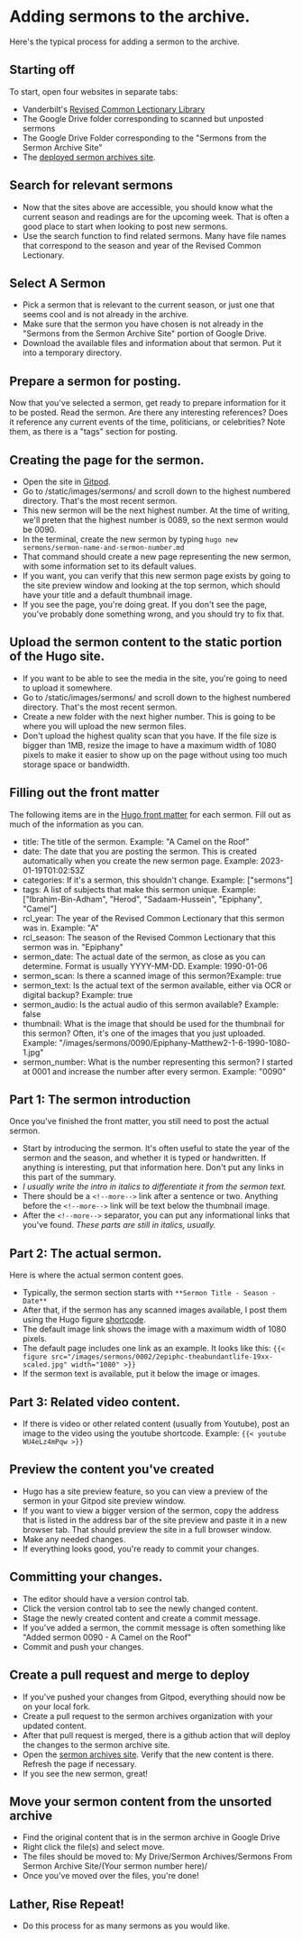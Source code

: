 # Adding sermons to the archive.

Here's the typical process for adding a sermon to the archive.

## Starting off
To start, open four websites in separate tabs:
* Vanderbilt's [Revised Common Lectionary Library](https://lectionary.library.vanderbilt.edu/)
* The Google Drive folder corresponding to scanned but unposted sermons
* The Google Drive Folder corresponding to the "Sermons from the Sermon Archive Site"
* The [deployed sermon archives site](https://sermonarchives.github.io/).

## Search for relevant sermons
* Now that the sites above are accessible, you should know what the current season and readings are for the upcoming week. That is often a good place to start when looking to post new sermons.
* Use the search function to find related sermons.  Many have file names that correspond to the season and year of the Revised Common Lectionary.

## Select A Sermon
* Pick a sermon that is relevant to the current season, or just one that seems cool and is not already in the archive.
* Make sure that the sermon you have chosen is not already in the "Sermons from the Sermon Archive Site" portion of Google Drive.
* Download the available files and information about that sermon. Put it into a temporary directory.

## Prepare a sermon for posting.
Now that you've selected a sermon, get ready to prepare information for it to be posted.  Read the sermon.  Are there any interesting references? Does it reference any current events of the time, politicians, or celebrities? Note them, as there is a "tags" section for posting.

## Creating the page for the sermon.
* Open the site in [Gitpod](https://gitpod.io/).
* Go to /static/images/sermons/ and scroll down to the highest numbered directory.  That's the most recent sermon.  
* This new sermon will be the next highest number. At the time of writing, we'll preten that the highest number is 0089, so the next sermon would be 0090.
* In the terminal, create the new sermon by typing `hugo new sermons/sermon-name-and-sermon-number.md`
* That command should create a new page representing the new sermon, with some information set to its default values.
* If you want, you can verify that this new sermon page exists by going to the site preview window and looking at the top sermon, which should have your title and a default thumbnail image.
* If you see the page, you're doing great.  If you don't see the page, you've probably done something wrong, and you should try to fix that.

## Upload the sermon content to the static portion of the Hugo site.
* If you want to be able to see the media in the site, you're going to need to upload it somewhere.
* Go to /static/images/sermons/ and scroll down to the highest numbered directory.  That's the most recent sermon.
* Create a new folder with the next higher number.  This is going to be where you will upload the new sermon files.
* Don't upload the highest quality scan that you have.  If the file size is bigger than 1MB, resize the image to have a maximum width of 1080 pixels to make it easier to show up on the page without using too much storage space or bandwidth.

## Filling out the front matter
The following items are in the [Hugo front matter](https://gohugo.io/content-management/front-matter/) for each sermon. Fill out as much of the information as you can.

* title: The title of the sermon. Example: "A Camel on the Roof"
* date: The date that you are posting the sermon. This is created automatically when you create the new sermon page.  Example: 2023-01-19T01:02:53Z
* categories: If it's a sermon, this shouldn't change. Example: ["sermons"]
* tags: A list of subjects that make this sermon unique. 
 Example: ["Ibrahim-Bin-Adham", "Herod", "Sadaam-Hussein", "Epiphany", "Camel"]
* rcl_year: The year of the Revised Common Lectionary that this sermon was in. Example: "A"
* rcl_season: The season of the Revised Common Lectionary that this sermon was in. "Epiphany"
* sermon_date: The actual date of the sermon, as close as you can determine.  Format is usually YYYY-MM-DD. Example: 1990-01-06
* sermon_scan: Is there a scanned image of this sermon?Example: true
* sermon_text: Is the actual text of the sermon available, either via OCR or digital backup? Example: true
* sermon_audio: Is the actual audio of this sermon available? Example: false
* thumbnail: What is the image that should be used for the thumbnail for this sermon? Often, it's one of the images that you just uploaded. Example: "/images/sermons/0090/Epiphany-Matthew2-1-6-1990-1080-1.jpg"
* sermon_number: What is the number representing this sermon? I started at 0001 and increase the number after every sermon. Example: "0090"

## Part 1: The sermon introduction
Once you've finished the front matter, you still need to post the actual sermon.

* Start by introducing the sermon.  It's often useful to state the year of the sermon and the season, and whether it is typed or handwritten.  If anything is interesting, put that information here. Don't put any links in this part of the summary.
* _I usually write the intro in italics to differentiate it from the sermon text._
* There should be a `<!--more-->` link after a sentence or two.  Anything before the `<!--more-->` link will be text below the thumbnail image.
* After the `<!--more-->` separator, you can put any informational links that you've found.  _These parts are still in italics, usually._

## Part 2: The actual sermon.
Here is where the actual sermon content goes.
* Typically, the sermon section starts with `**Sermon Title - Season - Date**`
* After that, if the sermon has any scanned images available, I post them using the Hugo figure [shortcode](https://gohugo.io/content-management/shortcodes/).
* The default image link shows the image with a maximum width of 1080 pixels.
* The default page includes one link as an example.  It looks like this: `{{< figure src="/images/sermons/0002/2epiphc-theabundantlife-19xx-scaled.jpg" width="1080" >}}`
* If the sermon text is available, put it below the image or images.

## Part 3: Related video content.
* If there is video or other related content (usually from Youtube), post an image to the video using the youtube shortcode.  Example: `{{< youtube WU4eLz4mPqw >}}`

## Preview the content you've created
* Hugo has a site preview feature, so you can view a preview of the sermon in your Gitpod site preview window.
* If you want to view a bigger version of the sermon, copy the address that is listed in the address bar of the site preview and paste it in a new browser tab.  That should preview the site in a full browser window.
* Make any needed changes.
* If everything looks good, you're ready to commit your changes.

## Committing your changes.
* The editor should have a version control tab.
* Click the version control tab to see the newly changed content.
* Stage the newly created content and create a commit message.
* If you've added a sermon, the commit message is often something like "Added sermon 0090 - A Camel on the Roof"
* Commit and push your changes.

## Create a pull request and merge to deploy
* If you've pushed your changes from Gitpod, everything should now be on your local fork.
* Create a pull request to the sermon archives organization with your updated content.
* After that pull request is merged, there is a github action that will deploy the changes to the sermon archive site.
* Open the [sermon archives site](https://sermonarchives.github.io/). Verify that the new content is there.  Refresh the page if necessary.
* If you see the new sermon, great!

## Move your sermon content from the unsorted archive
* Find the original content that is in the sermon archive in Google Drive
* Right click the file(s) and select move.
* The files should be moved to: My Drive/Sermon Archives/Sermons From Sermon Archive Site/(Your sermon number here)/
* Once you've moved over the files, you're done!

## Lather, Rise Repeat!
* Do this process for as many sermons as you would like.